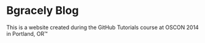 # Bgracely Blog
This is a website created during the GitHub Tutorials course at OSCON 2014 in Portland, OR:tm:
